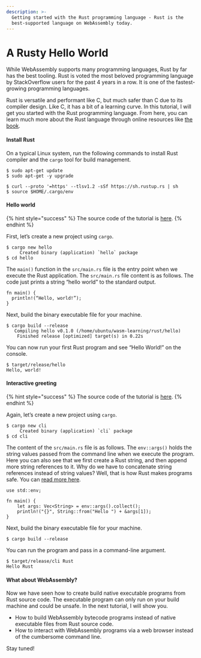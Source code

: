 ```yaml
---
description: >-
  Getting started with the Rust programming language - Rust is the
  best-supported language on WebAssembly today.
---
```


# A Rusty Hello World

While WebAssembly supports many programming languages, Rust by far has the best tooling. Rust is voted the most beloved programming language by StackOverflow users for the past 4 years in a row. It is one of the fastest-growing programming languages.

Rust is versatile and performant like C, but much safer than C due to its compiler design. Like C, it has a bit of a learning curve. In this tutorial, I will get you started with the Rust programming language. From here, you can learn much more about the Rust language through online resources like [the book](https://doc.rust-lang.org/book/).

#### **Install Rust**

On a typical Linux system, run the following commands to install Rust compiler and the `cargo` tool for build management.

```text
$ sudo apt-get update
$ sudo apt-get -y upgrade

$ curl --proto '=https' --tlsv1.2 -sSf https://sh.rustup.rs | sh
$ source $HOME/.cargo/env
```

#### **Hello world**

{% hint style="success" %}
The source code of the tutorial is [here](https://github.com/second-state/wasm-learning/tree/master/rust/hello).
{% endhint %}

First, let’s create a new project using `cargo`. 

```text
$ cargo new hello
     Created binary (application) `hello` package
$ cd hello
```

The `main()` function in the `src/main.rs` file is the entry point when we execute the Rust application. The `src/main.rs` file content is as follows. The code just prints a string “hello world” to the standard output.

```text
fn main() {
  println!(“Hello, world!”);
}
```

Next, build the binary executable file for your machine.

```text
$ cargo build --release
   Compiling hello v0.1.0 (/home/ubuntu/wasm-learning/rust/hello)
    Finished release [optimized] target(s) in 0.22s
```

You can now run your first Rust program and see “Hello World!” on the console. 

```text
$ target/release/hello
Hello, world!
```

#### **Interactive greeting**

{% hint style="success" %}
The source code of the tutorial is [here](https://github.com/second-state/wasm-learning/tree/master/rust/cli).
{% endhint %}

Again, let’s create a new project using `cargo`. 

```text
$ cargo new cli
     Created binary (application) `cli` package
$ cd cli
```

The content of the `src/main.rs` file is as follows. The `env::args()` holds the string values passed from the command line when we execute the program. Here you can also see that we first create a Rust string, and then append more string references to it. Why do we have to concatenate string references instead of string values? Well, that is how Rust makes programs safe. You can [read more here](https://doc.rust-lang.org/book/ch08-02-strings.html).

```text
use std::env;

fn main() {
    let args: Vec<String> = env::args().collect();
    println!("{}", String::from("Hello ") + &args[1]);
}
```

Next, build the binary executable file for your machine.

```text
$ cargo build --release
```

You can run the program and pass in a command-line argument. 

```text
$ target/release/cli Rust
Hello Rust
```

#### **What about WebAssembly?**

Now we have seen how to create build native executable programs from Rust source code. The executable program can only run on your build machine and could be unsafe. In the next tutorial, I will show you. 

* How to build WebAssembly bytecode programs instead of native executable files from Rust source code.
* How to interact with WebAssembly programs via a web browser instead of the cumbersome command line.

Stay tuned!

